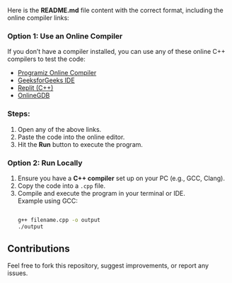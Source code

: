 Here is the **README.md** file content with the correct format, including the online compiler links:  

### **Option 1: Use an Online Compiler**
If you don’t have a compiler installed, you can use any of these online C++ compilers to test the code:

- [Programiz Online Compiler](https://www.programiz.com/cpp-programming/online-compiler/)
- [GeeksforGeeks IDE](https://ide.geeksforgeeks.org/)
- [Replit (C++)](https://replit.com/)
- [OnlineGDB](https://www.onlinegdb.com/online_c++_compiler)

### Steps:
1. Open any of the above links.
2. Paste the code into the online editor.
3. Hit the **Run** button to execute the program.


### **Option 2: Run Locally**
1. Ensure you have a **C++ compiler** set up on your PC (e.g., GCC, Clang).
2. Copy the code into a `.cpp` file.
3. Compile and execute the program in your terminal or IDE.  
   Example using GCC:
   ```bash
   
   g++ filename.cpp -o output
   ./output

## **Contributions**
Feel free to fork this repository, suggest improvements, or report any issues.
```
